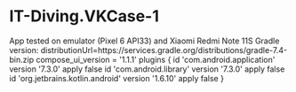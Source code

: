 # IT-Diving.VKCase-1
App tested on emulator (Pixel 6 API33) and Xiaomi Redmi Note 11S
Gradle version: distributionUrl=https\://services.gradle.org/distributions/gradle-7.4-bin.zip
compose_ui_version = '1.1.1'
plugins {
    id 'com.android.application' version '7.3.0' apply false
    id 'com.android.library' version '7.3.0' apply false
    id 'org.jetbrains.kotlin.android' version '1.6.10' apply false
}
